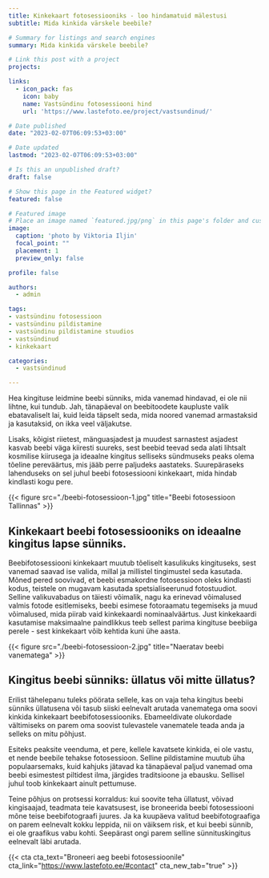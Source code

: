 ```yaml
---
title: Kinkekaart fotosessiooniks - loo hindamatuid mälestusi
subtitle: Mida kinkida värskele beebile?

# Summary for listings and search engines
summary: Mida kinkida värskele beebile?

# Link this post with a project
projects: 

links:
  - icon_pack: fas
    icon: baby
    name: Vastsündinu fotosessiooni hind
    url: 'https://www.lastefoto.ee/project/vastsundinud/'

# Date published
date: "2023-02-07T06:09:53+03:00"

# Date updated
lastmod: "2023-02-07T06:09:53+03:00"

# Is this an unpublished draft?
draft: false

# Show this page in the Featured widget?
featured: false

# Featured image
# Place an image named `featured.jpg/png` in this page's folder and customize its options here.
image:
  caption: 'photo by Viktoria Iljin'
  focal_point: ""
  placement: 1
  preview_only: false

profile: false

authors:
  - admin

tags:
- vastsündinu fotosessioon 
- vastsündinu pildistamine
- vastsündinu pildistamine stuudios
- vastsündinud
- kinkekaart

categories:
  - vastsündinud

---
```

Hea kingituse leidmine beebi sünniks, mida vanemad hindavad, ei ole nii lihtne, kui tundub. Jah, tänapäeval on beebitoodete kaupluste valik ebatavaliselt lai, kuid leida täpselt seda, mida noored vanemad armastaksid ja kasutaksid, on ikka veel väljakutse.

Lisaks, kõigist riietest, mänguasjadest ja muudest sarnastest asjadest kasvab beebi väga kiiresti suureks, sest beebid teevad seda alati lihtsalt kosmilise kiirusega ja ideaalne kingitus selliseks sündmuseks peaks olema tõeline pereväärtus, mis jääb perre paljudeks aastateks. Suurepäraseks lahenduseks on sel juhul beebi fotosessiooni kinkekaart, mida hindab kindlasti kogu pere.

{{< figure src="./beebi-fotosessioon-1.jpg" title="Beebi fotosessioon Tallinnas" >}}

## Kinkekaart beebi fotosessiooniks on ideaalne kingitus lapse sünniks.

Beebifotosessiooni kinkekaart muutub tõeliselt kasulikuks kingituseks, sest vanemad saavad ise valida, millal ja millistel tingimustel seda kasutada. Mõned pered soovivad, et beebi esmakordne fotosessioon oleks kindlasti kodus, teistele on mugavam kasutada spetsialiseerunud fotostuudiot. Selline valikuvabadus on täiesti võimalik, nagu ka erinevad võimalused valmis fotode esitlemiseks, beebi esimese fotoraamatu tegemiseks ja muud võimalused, mida piirab vaid kinkekaardi nominaalväärtus. Just kinkekaardi kasutamise maksimaalne paindlikkus teeb sellest parima kingituse beebiiga perele - sest kinkekaart võib kehtida kuni ühe aasta.

{{< figure src="./beebi-fotosessioon-2.jpg" title="Naeratav beebi vanematega" >}}

## Kingitus beebi sünniks: üllatus või mitte üllatus?
 
Erilist tähelepanu tuleks pöörata sellele, kas on vaja teha kingitus beebi sünniks üllatusena või tasub siiski eelnevalt arutada vanematega oma soovi kinkida kinkekaart beebifotosessiooniks. Ebameeldivate olukordade vältimiseks on parem oma soovist tulevastele vanematele teada anda ja selleks on mitu põhjust.

Esiteks peaksite veenduma, et pere, kellele kavatsete kinkida, ei ole vastu, et nende beebile tehakse fotosessioon. Selline pildistamine muutub üha populaarsemaks, kuid kahjuks jätavad ka tänapäeval paljud vanemad oma beebi esimestest piltidest ilma, järgides traditsioone ja ebausku. Sellisel juhul toob kinkekaart ainult pettumuse.

Teine põhjus on protsessi korraldus: kui soovite teha üllatust, võivad kingisaajad, teadmata teie kavatsusest, ise broneerida beebi fotosessiooni mõne teise beebifotograafi juures. Ja ka kuupäeva valitud beebifotograafiga on parem eelnevalt kokku leppida, nii on väiksem risk, et kui beebi sünnib, ei ole graafikus vabu kohti. Seepärast ongi parem selline sünnituskingitus eelnevalt läbi arutada.

{{< cta cta_text="Broneeri aeg beebi fotosessioonile" cta_link="https://www.lastefoto.ee/#contact" cta_new_tab="true" >}}